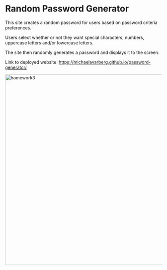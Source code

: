 # Random Password Generator

This site creates a random password for users based on password criteria preferences.

Users select whether or not they want special characters, numbers, uppercase letters and/or lowercase letters.

The site then randomly generates a password and displays it to the screen.

Link to deployed website: https://michaelavarberg.github.io/password-generator/

<img width="611" alt="homework3" src="https://user-images.githubusercontent.com/107958109/182976964-3cc0ac98-4306-4445-8555-e786fe564f19.PNG">
